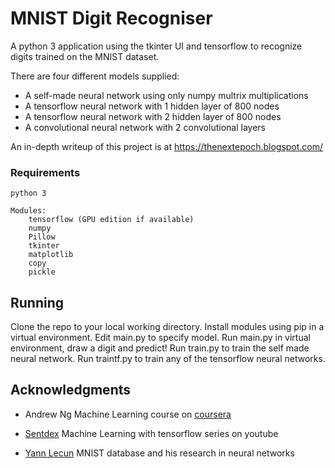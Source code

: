 # MNIST Digit Recogniser

A python 3 application using the tkinter UI and tensorflow to recognize digits trained on the MNIST dataset.

There are four different models supplied:
* A self-made neural network using only numpy multrix multiplications
* A tensorflow neural network with 1 hidden layer of 800 nodes
* A tensorflow neural network with 2 hidden layer of 800 nodes
* A convolutional neural network with 2 convolutional layers

An in-depth writeup of this project is at https://thenextepoch.blogspot.com/

### Requirements
```
python 3

Modules:
    tensorflow (GPU edition if available)
    numpy
    Pillow
    tkinter
    matplotlib
    copy
    pickle

```

## Running

Clone the repo to your local working directory.
Install modules using pip in a virtual environment.
Edit main.py to specify model.
Run main.py in virtual environment, draw a digit and predict!
Run train.py to train the self made neural network.
Run traintf.py to train any of the tensorflow neural networks.

## Acknowledgments

* Andrew Ng Machine Learning course on [coursera](https://www.coursera.org/learn/machine-learning)
* [Sentdex](https://www.youtube.com/user/sentdex) Machine Learning with tensorflow series on youtube

* [Yann Lecun](http://yann.lecun.com/exdb/mnist/) MNIST database and his research in neural networks